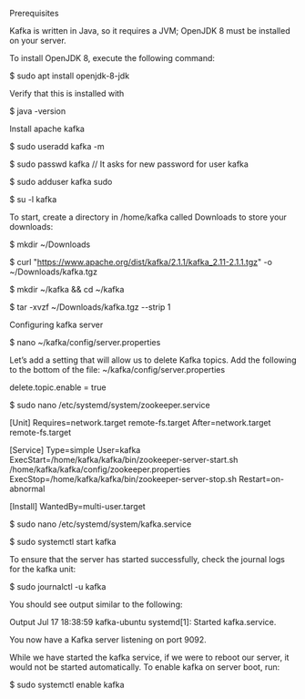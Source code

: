 
Prerequisites

Kafka is written in Java, so it requires a JVM;
OpenJDK 8 must be installed on your server.

To install OpenJDK 8, execute the following command:

$ sudo apt install openjdk-8-jdk

Verify that this is installed with

$ java -version


Install apache kafka 

$ sudo useradd kafka -m

$ sudo passwd kafka
// It asks for new password for user kafka

$ sudo adduser kafka sudo

$ su -l kafka

To start, create a directory in /home/kafka called Downloads to store your downloads:

$ mkdir ~/Downloads

$ curl "https://www.apache.org/dist/kafka/2.1.1/kafka_2.11-2.1.1.tgz" -o ~/Downloads/kafka.tgz


$ mkdir ~/kafka && cd ~/kafka

$ tar -xvzf ~/Downloads/kafka.tgz --strip 1


Configuring kafka server

$ nano ~/kafka/config/server.properties

Let’s add a setting that will allow us to delete Kafka topics. Add the following to the bottom of the file:
~/kafka/config/server.properties

delete.topic.enable = true

$ sudo nano /etc/systemd/system/zookeeper.service

[Unit]
Requires=network.target remote-fs.target
After=network.target remote-fs.target

[Service]
Type=simple
User=kafka
ExecStart=/home/kafka/kafka/bin/zookeeper-server-start.sh /home/kafka/kafka/config/zookeeper.properties
ExecStop=/home/kafka/kafka/bin/zookeeper-server-stop.sh
Restart=on-abnormal

[Install]
WantedBy=multi-user.target

$ sudo nano /etc/systemd/system/kafka.service

$ sudo systemctl start kafka

To ensure that the server has started successfully, check the journal logs for the kafka unit:

$ sudo journalctl -u kafka

You should see output similar to the following:

Output
Jul 17 18:38:59 kafka-ubuntu systemd[1]: Started kafka.service.

You now have a Kafka server listening on port 9092.

While we have started the kafka service, if we were to reboot our server, it would not be started automatically. To enable kafka on server boot, run:

$ sudo systemctl enable kafka